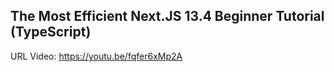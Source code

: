 ## The Most Efficient Next.JS 13.4 Beginner Tutorial (TypeScript)

URL Video: https://youtu.be/fqfer6xMp2A
